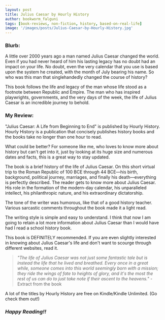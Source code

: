 ```yaml
---
layout: post
title: Julius Caesar by Hourly History
author: bookworm_falguni
tags: [book-reviews, non-fiction, history, based-on-real-life]
image: '/images/posts/Julius-Caesar-by-Hourly-History.jpg'
---
```


### **Blurb:**
 A little over 2000 years ago a man named Julius Caesar changed the world. Even if you had never heard of him his lasting legacy has no doubt had an impact on your life. No doubt, even the very calendar that you use is based upon the system he created, with the month of July bearing his name. So who was this man that singlehandedly changed the course of history?

This book follows the life and legacy of the man whose life stood as a footnote between Republic and Empire. The man who has inspired playwrights, governments, and the very days of the week, the life of Julius Caesar is an incredible journey to behold.

### **My Review:**
"Julius Caesar: A Life from Beginning to End" is published by Hourly History. Hourly History is a publication that concisely publishes history books and the books take no longer than one hour to read.

What could be better? For someone like me, who loves to know more about history but can't get into it, just by looking at its huge size and numerous dates and facts, this is a great way to stay updated.

The book is a brief history of the life of Julius Caesar. On this short virtual trip to the Roman Republic of 100 BCE through 44 BCE—his birth, background, political journey, marriages, and finally his death—everything is perfectly described. The reader gets to know more about Julius Caesar. His role in the formation of the modern-day calendar, his unparalleled intellect, his philanthropic nature, and his extraordinary dictatorship.

The tone of the writer was humorous, like that of a good history teacher. Various sarcastic comments throughout the book made it a light read.

The writing style is simple and easy to understand. I think that now I am going to retain a lot more information about Julius Caesar than I would have had I read a school history book.

This book is DEFINITELY recommended. If you are even slightly interested in knowing about Julius Caesar's life and don't want to scourge through different websites, read it.

>*"The life of Julius Caesar was not just some fantastic tale but is instead the life that he lived and breathed. Every once in a great while, someone comes into this world seemingly born with a mission; they ride the wings of fate to heights of glory, and it's the most the rest of us can do to just take note if their ascent to the heavens."*
>-Extract from the book

A lot of the titles by Hourly History are free on Kindle/Kindle Unlimited. (Go check them out!)

### ***Happy Reading!!***
